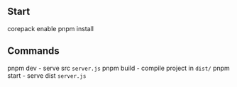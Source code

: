 ## Start

corepack enable
pnpm install

## Commands

pnpm dev - serve src `server.js`
pnpm build - compile project in `dist/`
pnpm start - serve dist `server.js`
